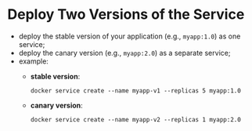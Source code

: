 # Deploy Two Versions of the Service

- deploy the stable version of your application (e.g., `myapp:1.0`) as one service;
- deploy the canary version (e.g., `myapp:2.0`) as a separate service;
- example:
    - **stable version**:

        ```commandline
        docker service create --name myapp-v1 --replicas 5 myapp:1.0
        ```
    - **canary version**:

        ```commandline
        docker service create --name myapp-v2 --replicas 1 myapp:2.0
        ```
